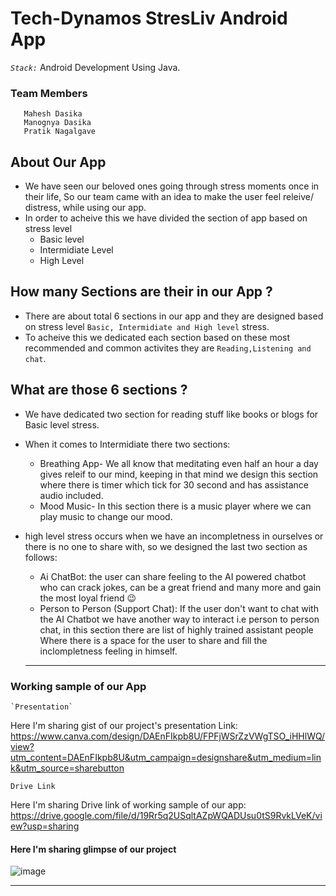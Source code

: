 # Tech-Dynamos StresLiv Android App
   _*`Stack:`*_ Android Development Using Java.
   ### Team Members
       Mahesh Dasika
       Manognya Dasika
       Pratik Nagalgave
       
  
   
## About Our App
 - We have seen our beloved ones going through stress moments once in their life, So our team came with an idea to make the user feel releive/ distress, while using our app.
 - In order to acheive this we have divided the section of app based on stress level
    - Basic level
    - Intermidiate Level
    - High Level
   
## How many Sections are their in our App ?
  - There are about total 6 sections in our app and they are designed based on stress level `Basic, Intermidiate and High level` stress. 
  - To acheive this we dedicated each section based on these most recommended and common activites they are `Reading,Listening and chat`.
  
  ## What are those 6 sections ?
  - We have dedicated two section for reading stuff like books or blogs for Basic level stress. 
  - When it comes to Intermidiate there two sections:
      -   Breathing App- We all know that meditating even half an hour a day gives releif to our mind, keeping in that mind we design this section where there is timer which tick for 30 second and has assistance audio included.
      -   Mood Music- In this section there is a music player where we can play music to change our mood.
  - high level stress occurs when we have an incompletness in ourselves or there is no one to share with, so we designed the last two section  as follows:
      - Ai ChatBot:  the user can share feeling to the AI powered chatbot who can crack jokes, can be a great friend and many more and gain the most loyal friend :wink:
      -  Person to Person (Support Chat):  If the user don't want to chat with the AI Chatbot we have another way to interact i.e person to person chat, in this section there are list of highly trained assistant people Where there is a space for the user to share and fill the inclompletness feeling in himself. 
   
    <hr>
    
   ### Working sample of our App
    `Presentation`
  Here I'm sharing gist of our project's presentation Link:  https://www.canva.com/design/DAEnFIkpb8U/FPFjWSrZzVWgTSO_iHHlWQ/view?utm_content=DAEnFIkpb8U&utm_campaign=designshare&utm_medium=link&utm_source=sharebutton
  
  `Drive Link`
  
  Here I'm sharing Drive link of working sample of our app: https://drive.google.com/file/d/19Rr5q2USqltAZpWQADUsu0tS9RvkLVeK/view?usp=sharing
  
  
  
  #### Here I'm sharing glimpse of our project
  ![image](https://user-images.githubusercontent.com/77436328/132110066-1ec1f200-3ee6-402e-89d1-0f8a3849bd39.png)
  <hr>
  

